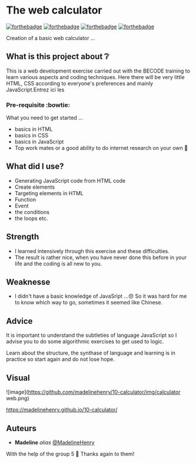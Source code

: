 # The web calculator

[![forthebadge](http://forthebadge.com/images/badges/built-with-love.svg)](http://forthebadge.com) [![forthebadge](https://forthebadge.com/images/badges/validated-html5.svg)](http://forthebadge.com) [![forthebadge](https://forthebadge.com/images/badges/made-with-javascript.svg)](http://forthebadge.com) [![forthebadge](https://forthebadge.com/images/badges/uses-css.svg)](http://forthebadge.com)

Creation of a basic web calculator ...

## What is this project about :grey_question:

This is a web development exercise carried out with the BECODE training to learn various aspects and coding techniques. Here there will be very little HTML, CSS according to everyone's preferences and mainly JavaScript.Entrez ici les 

### Pre-requisite :bowtie:

What you need to get started ...

- basics in HTML
- basics in CSS
- basics in JavaScript
- Top work mates or a good ability to do internet research on your own :muscle: 

## What did I use?

- Generating JavaScript code from HTML code
- Create elements
- Targeting elements in HTML
- Function
- Event
- the conditions
- the loops
etc.

## Strength

- I learned intensively through this exercise and these difficulties.
- The result is rather nice, when you have never done this before in your life and the coding is all new to you.

## Weaknesse

- I didn't have a basic knowledge of JavaSript ...:disappointed:
So it was hard for me to know which way to go, sometimes it seemed like Chinese.

## Advice

It is important to understand the subtleties of language JavaScript so I advise you to do some algorithmic exercises to get used to logic. 

Learn about the structure, the synthase of language and learning is in practice so start again and do not lose hope. 

## Visual

![image](https://github.com/madelinehenry/10-calculator/img/calculator web.png)

https://madelinehenry.github.io/10-calculator/
 

## Auteurs
* **Madeline** _alias_ [@MadelineHenry](https://github.com/MadelineHenry)

With the help of the group 5 :gift_heart:
Thanks again to them!

